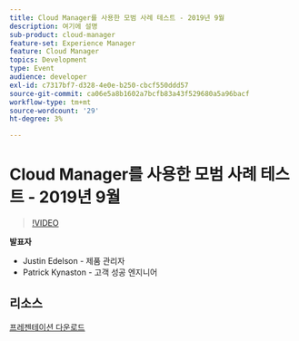 ```yaml
---
title: Cloud Manager를 사용한 모범 사례 테스트 - 2019년 9월
description: 여기에 설명
sub-product: cloud-manager
feature-set: Experience Manager
feature: Cloud Manager
topics: Development
type: Event
audience: developer
exl-id: c7317bf7-d328-4e0e-b250-cbcf550ddd57
source-git-commit: ca06e5a8b1602a7bcfb83a43f529680a5a96bacf
workflow-type: tm+mt
source-wordcount: '29'
ht-degree: 3%

---
```


# Cloud Manager를 사용한 모범 사례 테스트 - 2019년 9월

>[!VIDEO](https://video.tv.adobe.com/v/329028/?quality=9&learn=on)

**발표자**

* Justin Edelson - 제품 관리자
* Patrick Kynaston - 고객 성공 엔지니어

## 리소스

[프레젠테이션 다운로드](./assets/CloudManagerWebinarSeptember2019.pdf)
